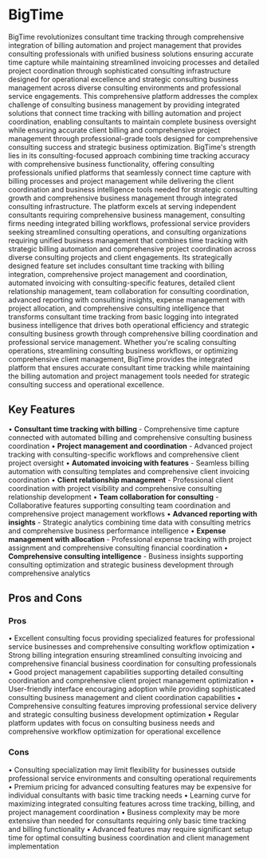 # BigTime

BigTime revolutionizes consultant time tracking through comprehensive integration of billing automation and project management that provides consulting professionals with unified business solutions ensuring accurate time capture while maintaining streamlined invoicing processes and detailed project coordination through sophisticated consulting infrastructure designed for operational excellence and strategic consulting business management across diverse consulting environments and professional service engagements. This comprehensive platform addresses the complex challenge of consulting business management by providing integrated solutions that connect time tracking with billing automation and project coordination, enabling consultants to maintain complete business oversight while ensuring accurate client billing and comprehensive project management through professional-grade tools designed for comprehensive consulting success and strategic business optimization. BigTime's strength lies in its consulting-focused approach combining time tracking accuracy with comprehensive business functionality, offering consulting professionals unified platforms that seamlessly connect time capture with billing processes and project management while delivering the client coordination and business intelligence tools needed for strategic consulting growth and comprehensive business management through integrated consulting infrastructure. The platform excels at serving independent consultants requiring comprehensive business management, consulting firms needing integrated billing workflows, professional service providers seeking streamlined consulting operations, and consulting organizations requiring unified business management that combines time tracking with strategic billing automation and comprehensive project coordination across diverse consulting projects and client engagements. Its strategically designed feature set includes consultant time tracking with billing integration, comprehensive project management and coordination, automated invoicing with consulting-specific features, detailed client relationship management, team collaboration for consulting coordination, advanced reporting with consulting insights, expense management with project allocation, and comprehensive consulting intelligence that transforms consultant time tracking from basic logging into integrated business intelligence that drives both operational efficiency and strategic consulting business growth through comprehensive billing coordination and professional service management. Whether you're scaling consulting operations, streamlining consulting business workflows, or optimizing comprehensive client management, BigTime provides the integrated platform that ensures accurate consultant time tracking while maintaining the billing automation and project management tools needed for strategic consulting success and operational excellence.

## Key Features

• **Consultant time tracking with billing** - Comprehensive time capture connected with automated billing and comprehensive consulting business coordination
• **Project management and coordination** - Advanced project tracking with consulting-specific workflows and comprehensive client project oversight
• **Automated invoicing with features** - Seamless billing automation with consulting templates and comprehensive client invoicing coordination
• **Client relationship management** - Professional client coordination with project visibility and comprehensive consulting relationship development
• **Team collaboration for consulting** - Collaborative features supporting consulting team coordination and comprehensive project management workflows
• **Advanced reporting with insights** - Strategic analytics combining time data with consulting metrics and comprehensive business performance intelligence
• **Expense management with allocation** - Professional expense tracking with project assignment and comprehensive consulting financial coordination
• **Comprehensive consulting intelligence** - Business insights supporting consulting optimization and strategic business development through comprehensive analytics

## Pros and Cons

### Pros
• Excellent consulting focus providing specialized features for professional service businesses and comprehensive consulting workflow optimization
• Strong billing integration ensuring streamlined consulting invoicing and comprehensive financial business coordination for consulting professionals
• Good project management capabilities supporting detailed consulting coordination and comprehensive client project management optimization
• User-friendly interface encouraging adoption while providing sophisticated consulting business management and client coordination capabilities
• Comprehensive consulting features improving professional service delivery and strategic consulting business development optimization
• Regular platform updates with focus on consulting business needs and comprehensive workflow optimization for operational excellence

### Cons
• Consulting specialization may limit flexibility for businesses outside professional service environments and consulting operational requirements
• Premium pricing for advanced consulting features may be expensive for individual consultants with basic time tracking needs
• Learning curve for maximizing integrated consulting features across time tracking, billing, and project management coordination
• Business complexity may be more extensive than needed for consultants requiring only basic time tracking and billing functionality
• Advanced features may require significant setup time for optimal consulting business coordination and client management implementation